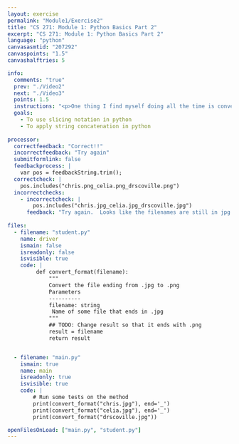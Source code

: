 ```yaml
---
layout: exercise
permalink: "Module1/Exercise2"
title: "CS 271: Module 1: Python Basics Part 2"
excerpt: "CS 271: Module 1: Python Basics Part 2"
language: "python"
canvasasmtid: "207292"
canvaspoints: "1.5"
canvashalftries: 5

info:
  comments: "true"
  prev: "./Video2"
  next: "./Video3"
  points: 1.5
  instructions: "<p>One thing I find myself doing all the time is converting formats of multimedia data with python scripts.  Part of this is just getting the file paths correct.  Let's say I wanted to convert an image file with a .jpg format to a .png format.  Write the code comes up with the correct .png target filename using string slices and string concatenation.  <b>Hint:</b> You can use a negative index as the end of a slice.</p>"
  goals:
    - To use slicing notation in python
    - To apply string concatenation in python
    
processor:  
  correctfeedback: "Correct!!" 
  incorrectfeedback: "Try again"
  submitformlink: false
  feedbackprocess: | 
    var pos = feedbackString.trim();
  correctcheck: |
    pos.includes("chris.png_celia.png_drscoville.png")
  incorrectchecks:
    - incorrectcheck: |
        pos.includes("chris.jpg_celia.jpg_drscoville.jpg")
      feedback: "Try again.  Looks like the filenames are still in jpg format." 
 
files:
  - filename: "student.py"
    name: driver
    ismain: false
    isreadonly: false
    isvisible: true
    code: | 
         def convert_format(filename):
             """
             Convert the file ending from .jpg to .png
             Parameters
             ----------
             filename: string
              Name of some file that ends in .jpg
             """
             ## TODO: Change result so that it ends with .png
             result = filename
             return result


  - filename: "main.py"
    ismain: true
    name: main
    isreadonly: true
    isvisible: true
    code: |
        # Run some tests on the method
        print(convert_format("chris.jpg"), end='_')
        print(convert_format("celia.jpg"), end='_')
        print(convert_format("drscoville.jpg"))

openFilesOnLoad: ["main.py", "student.py"]
---
```

